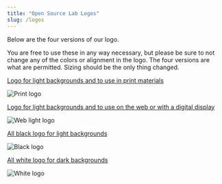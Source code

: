 ```yaml
---
title: "Open Source Lab Logos"
slug: /logos
---
```


Below are the four versions of our logo.

You are free to use these in any way necessary, but please be sure to not change
any of the colors or alignment in the logo. The four versions are what are
permitted. Sizing should be the only thing changed.

[Logo for light backgrounds and to use in print materials](/images/osllogo-print_0.png)

![Print logo](/images/osllogo-print_0.png#center)


[Logo for light backgrounds and to use on the web or with a digital display](/images/osllogo-web_0.png)

![Web light logo](/images/osllogo-web_0.png#center)


[All black logo for light backgrounds](/images/osllogo-black_0.png)

![Black logo](/images/osllogo-black_0.png#center)


[All white logo for dark backgrounds](/images/osllogo-white_0.png)

![White logo](/images/osllogo-white_0.png#center-white)